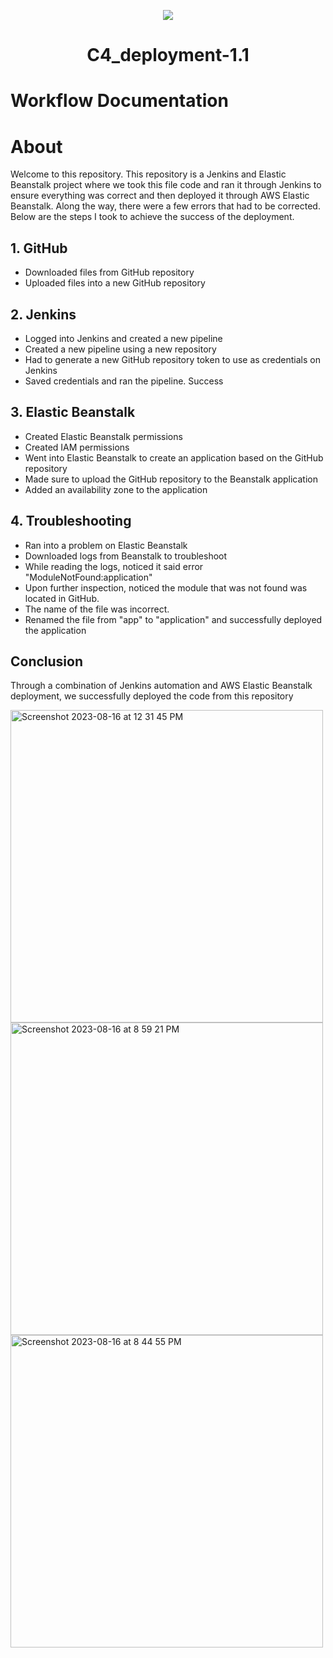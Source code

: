 <p align="center">
<img src="https://github.com/kura-labs-org/kuralabs_deployment_1/blob/main/Kuralogo.png">
</p>
<h1 align="center">C4_deployment-1.1<h1> 

# Workflow Documentation

# About

Welcome to this repository. This repository is a Jenkins and Elastic Beanstalk project where we took this file code and ran it through Jenkins to ensure everything was correct and then deployed it through AWS Elastic Beanstalk. Along the way, there were a few errors that had to be corrected. Below are the steps I took to achieve the success of the deployment.


## 1. GitHub

- Downloaded files from GitHub repository
- Uploaded files into a new GitHub repository

## 2. Jenkins

- Logged into Jenkins and created a new pipeline
- Created a new pipeline using a new repository
- Had to generate a new GitHub repository token to use as credentials on Jenkins
- Saved credentials and ran the pipeline. Success

## 3. Elastic Beanstalk

- Created Elastic Beanstalk permissions
- Created IAM permissions
- Went into Elastic Beanstalk to create an application based on the GitHub repository
- Made sure to upload the GitHub repository to the Beanstalk application
- Added an availability zone to the application

## 4. Troubleshooting

- Ran into a problem on Elastic Beanstalk
- Downloaded logs from Beanstalk to troubleshoot
- While reading the logs, noticed it said error "ModuleNotFound:application"
- Upon further inspection, noticed the module that was not found was located in GitHub.
- The name of the file was incorrect.
- Renamed the file from "app" to "application" and successfully deployed the application

## Conclusion

Through a combination of Jenkins automation and AWS Elastic Beanstalk deployment, we successfully deployed the code from this repository



<img width="500" alt="Screenshot 2023-08-16 at 12 31 45 PM" src="https://github.com/Jmo-101/c4_1.1_deployment/assets/138607757/a0fe2c95-7330-4613-9656-eb750bfde3e7">
  
  <img width="500" alt="Screenshot 2023-08-16 at 8 59 21 PM" src="https://github.com/Jmo-101/c4_first_deployment/assets/138607757/2b90bae0-88d0-44f6-9893-bcf3bf41a0c1">


<img width="500" alt="Screenshot 2023-08-16 at 8 44 55 PM" src="https://github.com/Jmo-101/c4_1.1_deployment/assets/138607757/5e9fced3-18db-4e76-8d10-73f410754e55">
